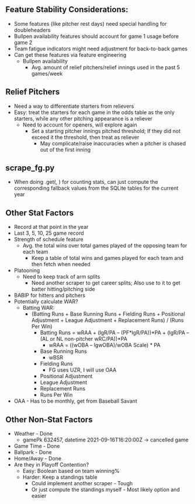 ## Feature Stability Considerations:
- Some features (like pitcher rest days) need special handling for doubleheaders
- Bullpen availability features should account for game 1 usage before game 2
- Team fatigue indicators might need adjustment for back-to-back games
- Can get these features via feature engineering
    - Bullpen availability
        - Avg. amount of relief pitchers/relief innings used in the past 5 games/week

## Relief Pitchers
- Need a way to differentiate starters from relievers
- Easy: treat the starters for each game in the odds table as the only starters, while any other pitching appearance is a reliever
    - Need to account for openers, will explore again
        - Set a starting pitcher innings pitched threshold; If they did not exceed it the threshold, then treat as reliever
            - May complicate/raise inaccuracies when a pitcher is chased out of the first inning

## scrape_fg.py
- When doing .get(<stat>, <fallback>) for counting stats, can just compute the corresponding fallback values from the SQLite tables for the current year

## Other Stat Factors
- Record at that point in the year
- Last 3, 5, 10, 25 game record
- Strength of schedule feature
    - Avg. the total wins over total games played of the opposing team for each team
        - Keep a table of total wins and games played for each team and then fetch when needed
- Platooning
    - Need to keep track of arm splits
        - Need another scraper to get career splits; Also use to it to get batter hitting/pitching side
- BABIP for hitters and pitchers
- Potentially calculate WAR?
    - Batting WAR: 
        - (Batting Runs + Base Running Runs + Fielding Runs + Positional Adjustment + League Adjustment + Replacement Runs) / (Runs Per Win)
            - Batting Runs = wRAA + (lgR/PA – (PF*lgR/PA))*PA + (lgR/PA – (AL or NL non-pitcher wRC/PA))*PA
                - wRAA = ((wOBA – lgwOBA)/wOBA Scale) * PA
            - Base Running Runs
                - wBSR
            - Fielding Runs
                - FG uses UZR, I will use OAA
            - Positional Adjustment
            - League Adjustment
            - Replacement Runs
            - Runs Per Win
- OAA - Has to be monthly, get from Baseball Savant

## Other Non-Stat Factors
- Weather - Done
    - gamePk 632457, datetime 2021-09-16T16:20:00Z -> cancelled game
- Game Time - Done
- Ballpark - Done
- Home/Away - Done
- Are they in Playoff Contention?
    - Easy: Boolean based on team winning%
    - Harder: Keep a standings table
        - Could implement another scraper - Tough
        - Or just compute the standings myself - Most likely option and easier

